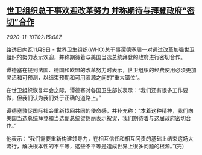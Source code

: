 <!--1604974994000-->
[世卫组织总干事欢迎改革努力 并称期待与拜登政府“密切”合作](https://cn.reuters.com/article/who-comments-usa-biden-1109-idCNKBS27Q08R)
------

<div><i>2020-11-10T02:15:08Z</i></div><p>路透日内瓦11月9日 - 世界卫生组织(WHO)总干事谭德塞周一对通过改革加强世卫组织的努力表示欢迎，并称期待着与美国当选总统拜登的政府进行密切合作。</p><p>谭德塞在提到法国、德国和欧盟的改革努力时表示，世卫组织的经费使用必须更加灵活和可预测，以结束预期和可用资源之间的“重大错位”。</p><p>在世卫组织恢复年会之际，谭德塞对各国卫生部长表示：“我们还有很多工作要做，但我们认为我们处于正确的道路上。”</p><p>谭德塞敦促国际社会重新找回共同的使命感，并补充称：“本着这种精神，我们向美国当选总统拜登和当选副总统贺锦丽表示祝贺，我们期待着与这届政府密切合作。”</p><p>他表示：“我们需要重新构建领导力，在相互信任和相互问责的基础上结束这场大流行，解决根本性的不平等，这些不平等是造成世界上很多问题的根源。”(完)</p>
